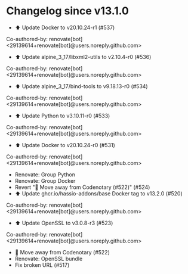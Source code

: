 # Changelog since v13.1.0
- ⬆️ Update Docker to v20.10.24-r1 (#537)

Co-authored-by: renovate[bot] <29139614+renovate[bot]@users.noreply.github.com> 
- ⬆️ Update alpine_3_17/libxml2-utils to v2.10.4-r0 (#536)

Co-authored-by: renovate[bot] <29139614+renovate[bot]@users.noreply.github.com> 
- ⬆️ Update alpine_3_17/bind-tools to v9.18.13-r0 (#534)

Co-authored-by: renovate[bot] <29139614+renovate[bot]@users.noreply.github.com> 
- ⬆️ Update Python to v3.10.11-r0 (#533)

Co-authored-by: renovate[bot] <29139614+renovate[bot]@users.noreply.github.com> 
- ⬆️ Update Docker to v20.10.24-r0 (#531)

Co-authored-by: renovate[bot] <29139614+renovate[bot]@users.noreply.github.com> 
- Renovate: Group Python 
- Renovate: Group Docker 
- Revert "🚽 Move away from Codenotary (#522)" (#524) 
- ⬆️ Update ghcr.io/hassio-addons/base Docker tag to v13.2.0 (#520)

Co-authored-by: renovate[bot] <29139614+renovate[bot]@users.noreply.github.com> 
- ⬆️ Update OpenSSL to v3.0.8-r3 (#523)

Co-authored-by: renovate[bot] <29139614+renovate[bot]@users.noreply.github.com> 
- 🚽 Move away from Codenotary (#522) 
- Renovate: OpenSSL bundle 
- Fix broken URL (#517) 
